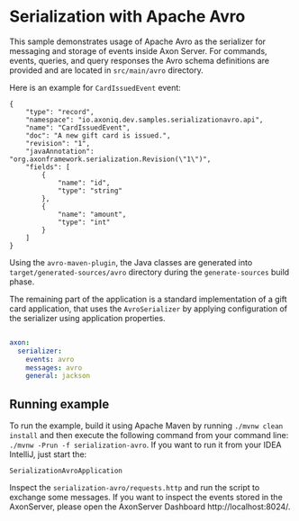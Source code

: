 # Serialization with Apache Avro

This sample demonstrates usage of Apache Avro as the serializer for messaging and storage of events inside Axon Server.
For commands, events, queries, and query responses the Avro schema definitions are provided and are located 
in `src/main/avro` directory. 


Here is an example for `CardIssuedEvent` event:

```avroschema
{
    "type": "record",
    "namespace": "io.axoniq.dev.samples.serializationavro.api",
    "name": "CardIssuedEvent",
    "doc": "A new gift card is issued.",
    "revision": "1",
    "javaAnnotation": "org.axonframework.serialization.Revision(\"1\")",
    "fields": [
        {
            "name": "id",
            "type": "string"
        },
        {
            "name": "amount",
            "type": "int"
        }
    ]
}
```

Using the `avro-maven-plugin`, the Java classes are generated into `target/generated-sources/avro` directory 
during the `generate-sources` build phase. 

The remaining part of the application is a standard implementation of a gift card application, that uses the 
`AvroSerializer` by applying configuration of the serializer using application properties.

```yaml

axon:
  serializer:
    events: avro
    messages: avro
    general: jackson

```

## Running example

To run the example, build it using Apache Maven by running `./mvnw clean install` and then execute the following
command from your command line: `./mvnw -Prun -f serialization-avro`.
If you want to run it from your IDEA IntelliJ, just start the:

`SerializationAvroApplication`

Inspect the `serialization-avro/requests.http` and run the script to exchange some messages. If you want to inspect
the events stored in the AxonServer, please open the AxonServer Dashboard http://localhost:8024/.


